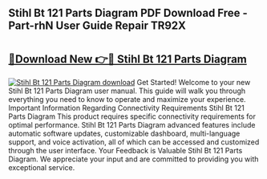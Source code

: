 ## Stihl Bt 121 Parts Diagram PDF Download Free - Part-rhN User Guide Repair TR92X

# <h2><a href="http://dfm4b1h.blite.top/?on=Stihl+Bt+121+Parts+Diagram">🔗Download New 👉🔴 Stihl Bt 121 Parts Diagram</a></h2>

[![Stihl Bt 121 Parts Diagram download](https://i.imgur.com/lujVjoI.png)](http://dfm4b1h.blite.top/?on=Stihl+Bt+121+Parts+Diagram)
Get Started! Welcome to your new Stihl Bt 121 Parts Diagram user manual. This guide will walk you through everything you need to know to operate and maximize your experience. Important Information Regarding Connectivity Requirements Stihl Bt 121 Parts Diagram This product requires specific connectivity requirements for optimal performance. Stihl Bt 121 Parts Diagram advanced features include automatic software updates, customizable dashboard, multi-language support, and voice activation, all of which can be accessed and customized through the user interface. Your Feedback is Valuable Stihl Bt 121 Parts Diagram. We appreciate your input and are committed to providing you with exceptional service.
